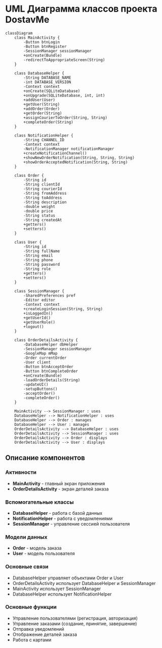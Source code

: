 # UML Диаграмма классов проекта DostavMe

```mermaid
classDiagram
    class MainActivity {
        -Button btnLogin
        -Button btnRegister
        -SessionManager sessionManager
        +onCreate(Bundle)
        -redirectToAppropriateScreen(String)
    }

    class DatabaseHelper {
        -String DATABASE_NAME
        -int DATABASE_VERSION
        -Context context
        +onCreate(SQLiteDatabase)
        +onUpgrade(SQLiteDatabase, int, int)
        +addUser(User)
        +getUser(String)
        +addOrder(Order)
        +getOrder(String)
        +assignCourierToOrder(String, String)
        +completeOrder(String)
    }

    class NotificationHelper {
        -String CHANNEL_ID
        -Context context
        -NotificationManager notificationManager
        +createNotificationChannel()
        +showNewOrderNotification(String, String, String)
        +showOrderAcceptedNotification(String, String)
    }

    class Order {
        -String id
        -String clientId
        -String courierId
        -String fromAddress
        -String toAddress
        -String description
        -double weight
        -double price
        -String status
        -String createdAt
        +getters()
        +setters()
    }

    class User {
        -String id
        -String fullName
        -String email
        -String phone
        -String password
        -String role
        +getters()
        +setters()
    }

    class SessionManager {
        -SharedPreferences pref
        -Editor editor
        -Context context
        +createLoginSession(String, String)
        +isLoggedIn()
        +getUserId()
        +getUserRole()
        +logout()
    }

    class OrderDetailsActivity {
        -DatabaseHelper dbHelper
        -SessionManager sessionManager
        -GoogleMap mMap
        -Order currentOrder
        -User client
        -Button btnAcceptOrder
        -Button btnCompleteOrder
        +onCreate(Bundle)
        -loadOrderDetails(String)
        -updateUI()
        -setupButtons()
        -acceptOrder()
        -completeOrder()
    }

    MainActivity --> SessionManager : uses
    DatabaseHelper --> NotificationHelper : uses
    DatabaseHelper --> Order : manages
    DatabaseHelper --> User : manages
    OrderDetailsActivity --> DatabaseHelper : uses
    OrderDetailsActivity --> SessionManager : uses
    OrderDetailsActivity --> Order : displays
    OrderDetailsActivity --> User : displays
```

## Описание компонентов

### Активности
- **MainActivity** - главный экран приложения
- **OrderDetailsActivity** - экран деталей заказа

### Вспомогательные классы
- **DatabaseHelper** - работа с базой данных
- **NotificationHelper** - работа с уведомлениями
- **SessionManager** - управление сессией пользователя

### Модели данных
- **Order** - модель заказа
- **User** - модель пользователя

### Основные связи
- DatabaseHelper управляет объектами Order и User
- OrderDetailsActivity использует DatabaseHelper и SessionManager
- MainActivity использует SessionManager
- DatabaseHelper использует NotificationHelper

### Основные функции
- Управление пользователями (регистрация, авторизация)
- Управление заказами (создание, принятие, завершение)
- Отправка уведомлений
- Отображение деталей заказа
- Работа с картами 